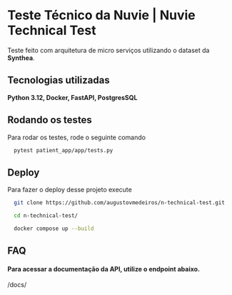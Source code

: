 
# Teste Técnico da Nuvie | Nuvie Technical Test 
Teste feito com arquitetura de micro serviços utilizando o dataset da **Synthea**.

## Tecnologias utilizadas

**Python 3.12, Docker, FastAPI, PostgresSQL**


## Rodando os testes

Para rodar os testes, rode o seguinte comando

```bash
  pytest patient_app/app/tests.py
```


## Deploy

Para fazer o deploy desse projeto execute

```bash
  git clone https://github.com/augustovmedeiros/n-technical-test.git
```
```bash
  cd n-technical-test/
```
```bash
  docker compose up --build
```


## FAQ

#### Para acessar a documentação da API, utilize o endpoint abaixo.

/docs/


